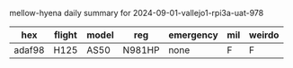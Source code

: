 mellow-hyena daily summary for 2024-09-01-vallejo1-rpi3a-uat-978

|hex|flight|model|reg|emergency|mil|weirdo|
|--|--|--|--|--|--|--|
|adaf98|H125|AS50|N981HP|none|F|F|
